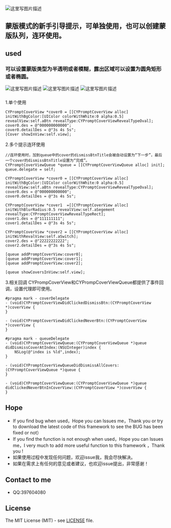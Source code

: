 ![这里写图片描述](https://github.com/SimonCY/CYPromptCoverTest/raw/master/Img/logo.PNG)

蒙版模式的新手引导提示，可单独使用，也可以创建蒙版队列，连环使用。
------------------------------------------------------
## used

### 可以设置蒙版类型为半透明或者模糊，露出区域可以设置为圆角矩形或者椭圆。

![这里写图片描述](https://github.com/SimonCY/CYPromptCoverTest/raw/master/Img/IMG_7212.PNG) ![这里写图片描述](https://github.com/SimonCY/CYPromptCoverTest/raw/master/Img/IMG_7213.PNG) ![这里写图片描述](https://github.com/SimonCY/CYPromptCoverTest/raw/master/Img/IMG_7214.PNG)

### 

1.单个使用

```objc
CYPromptCoverView *cover0 = [[CYPromptCoverView alloc] initWithBgColor:[UIColor colorWithWhite:0 alpha:0.5] revealView:self.aBtn revealType:CYPromptCoverViewRevealTypeOval];
cover0.des = @"000000000000";
cover0.detailDes = @"3s 4s 5s";
[Cover showInView:self.view];
```
    
2.多个提示连环使用
  
```objc
//连环使用时，加到queue中的cover的dismissBtnTitle会被自动设置为“下一步”，最后一个cover的dismissBtnTitle设置为“完成”。
CYPromptCoverViewQueue *queue = [[CYPromptCoverViewQueue alloc] init];
queue.delegate = self;
    
CYPromptCoverView *cover0 = [[CYPromptCoverView alloc] initWithBgColor:[UIColor colorWithWhite:0 alpha:0.5] revealView:self.aBtn revealType:CYPromptCoverViewRevealTypeOval];
cover0.des = @"000000000000";
cover0.detailDes = @"3s 4s 5s";
    
CYPromptCoverView *cover1  =[[CYPromptCoverView alloc] initWithBlurRadius:0.5 revealView:self.aSegement revealType:CYPromptCoverViewRevealTypeRect];
cover1.des = @"111111111";
cover1.detailDes = @"3s 4s 5s";

CYPromptCoverView *cover2 = [[CYPromptCoverView alloc] initWithRevalView:self.aSwitch];
cover2.des = @"22222222222";
cover2.detailDes = @"3s 4s 5s";
    
[queue addPromptCoverView:cover0];
[queue addPromptCoverView:cover1];
[queue addPromptCoverView:cover2];
    
[queue showCoversInView:self.view];
```
    
3.相关回调
CYPrompCoverView和CYPrompCoverViewQueue都提供了事件回调，设置代理即可使用。
    
```objc
#pragma mark - coverDelegate
- (void)CYPromptCoverViewDidClickedDismissBtn:(CYPromptCoverView *)coverView {
}

- (void)CYPromptCoverViewDidClickedNeverBtn:(CYPromptCoverView *)coverView {
}
    
#pragma mark - queueDelegate
- (void)CYPromptCoverViewQueue:(CYPromptCoverViewQueue *)queue didDismissCoverAtIndex:(NSUInteger)index {
    NSLog(@"index is %ld",index);
}
  
- (void)CYPromptCoverViewQueueDidDismissAllCovers:(CYPromptCoverViewQueue *)queue {
}

- (void)CYPromptCoverViewQueue:(CYPromptCoverViewQueue *)queue didClickedNeverBtnInCoverView:(CYPromptCoverView *)coverView {
}
```
## <a id="Hope"></a>Hope
* If you find bug when used，Hope you can Issues me，Thank you or try to download the latest code of this framework to see the BUG has been fixed or not）
* If you find the function is not enough when used，Hope you can Issues me，I very much to add more useful function to this framework ，Thank you !
* 如果使用过程中发现任何问题，欢迎issue我，我会尽快解决。
* 如果在需求上有任何的意见或者建议，也欢迎issue提出，非常感谢！
## Contact to me
* QQ:397604080  
 
## License

The MIT License (MIT) - see [LICENSE](LICENSE) file.
